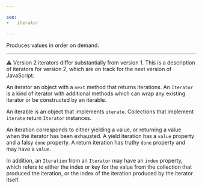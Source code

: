```yaml
---

see:
-   iterator

---
```


Produces values in order on demand.

---

:warning: Version 2 iterators differ substantially from version 1.
This is a description of iterators for version 2, which are on track for the
next version of JavaScript.

An iterator an object with a `next` method that returns iterations.
An `Iterator` is a kind of iterator with additional methods which can wrap any
existing iterator or be constructed by an iterable.

An iterable is an object that implements `iterate`.
Collections that implement `iterate` return `Iterator` instances.

An iteration corresponds to either yielding a value, or returning a value when
the iterator has been exhausted.
A yield iteration has a `value` property and a falsy `done` property.
A return iteration has truthy `done` property and may have a `value`.

In addition, an `Iteration` from an `Iterator` may have an `index` property,
which refers to either the index or key for the value from the collection that
produced the iteration, or the index of the iteration produced by the iterator
itself.

